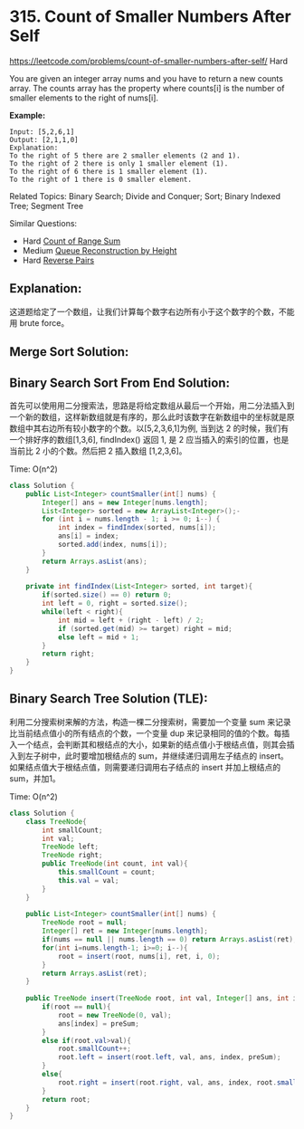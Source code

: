 # 315. Count of Smaller Numbers After Self
<https://leetcode.com/problems/count-of-smaller-numbers-after-self/>
Hard

You are given an integer array nums and you have to return a new counts array. The counts array has the property where counts[i] is the number of smaller elements to the right of nums[i].

**Example:**

    Input: [5,2,6,1]
    Output: [2,1,1,0] 
    Explanation:
    To the right of 5 there are 2 smaller elements (2 and 1).
    To the right of 2 there is only 1 smaller element (1).
    To the right of 6 there is 1 smaller element (1).
    To the right of 1 there is 0 smaller element.

Related Topics: Binary Search; Divide and Conquer; Sort; Binary Indexed Tree; Segment Tree

Similar Questions: 
* Hard [Count of Range Sum](https://leetcode.com/problems/count-of-range-sum/)
* Medium [Queue Reconstruction by Height](https://leetcode.com/problems/queue-reconstruction-by-height/)
* Hard [Reverse Pairs](https://leetcode.com/problems/reverse-pairs/)

## Explanation: 
这道题给定了一个数组，让我们计算每个数字右边所有小于这个数字的个数，不能用 brute force。

## Merge Sort Solution:



## Binary Search Sort From End Solution: 
首先可以使用用二分搜索法，思路是将给定数组从最后一个开始，用二分法插入到一个新的数组，这样新数组就是有序的，那么此时该数字在新数组中的坐标就是原数组中其右边所有较小数字的个数。以[5,2,3,6,1]为例, 当到达 2 的时候，我们有一个排好序的数组[1,3,6], findIndex() 返回 1, 是 2 应当插入的索引的位置，也是当前比 2 小的个数。然后把 2 插入数组 [1,2,3,6]。

Time: O(n^2)

```java
class Solution {
    public List<Integer> countSmaller(int[] nums) {
        Integer[] ans = new Integer[nums.length];
        List<Integer> sorted = new ArrayList<Integer>();-
        for (int i = nums.length - 1; i >= 0; i--) {
            int index = findIndex(sorted, nums[i]);
            ans[i] = index;
            sorted.add(index, nums[i]);
        }
        return Arrays.asList(ans);
    }
    
    private int findIndex(List<Integer> sorted, int target){
        if(sorted.size() == 0) return 0;
        int left = 0, right = sorted.size();
        while(left < right){
            int mid = left + (right - left) / 2;
            if (sorted.get(mid) >= target) right = mid;
            else left = mid + 1;
        }
        return right;
    }
}
```




## Binary Search Tree Solution (TLE): 
利用二分搜索树来解的方法，构造一棵二分搜索树，需要加一个变量 sum 来记录比当前结点值小的所有结点的个数，一个变量 dup 来记录相同的值的个数。每插入一个结点，会判断其和根结点的大小，如果新的结点值小于根结点值，则其会插入到左子树中，此时要增加根结点的 sum，并继续递归调用左子结点的 insert。如果结点值大于根结点值，则需要递归调用右子结点的 insert 并加上根结点的 sum，并加1。

Time: O(n^2)


```java
class Solution {
    class TreeNode{
        int smallCount;
        int val;
        TreeNode left;
        TreeNode right;
        public TreeNode(int count, int val){
            this.smallCount = count;
            this.val = val;
        }
    }
    
    public List<Integer> countSmaller(int[] nums) {
        TreeNode root = null;
        Integer[] ret = new Integer[nums.length];
        if(nums == null || nums.length == 0) return Arrays.asList(ret);
        for(int i=nums.length-1; i>=0; i--){
            root = insert(root, nums[i], ret, i, 0);
        }
        return Arrays.asList(ret);
    }
    
    public TreeNode insert(TreeNode root, int val, Integer[] ans, int index, int preSum){
        if(root == null){
            root = new TreeNode(0, val);
            ans[index] = preSum;
        }
        else if(root.val>val){
            root.smallCount++;
            root.left = insert(root.left, val, ans, index, preSum);
        }
        else{
            root.right = insert(root.right, val, ans, index, root.smallCount + preSum + (root.val<val?1:0));//only adding 1 on preSum if root.val is only smaller than val
        }
        return root;
    }
}
```

